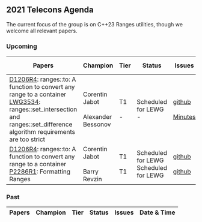## 2021 Telecons Agenda

The current focus of the group is on C++23 Ranges utilities, though we welcome all relevant papers.

### Upcoming

| Papers | Champion | Tier | Status | Issues | Date & Time |
| -      |-         | -    |-       |-       |-            |
| <a href="https://isocpp.org/files/papers/D1206R4.pdf">D1206R4</a>: ranges::to: A function to convert any range to a container <br/><a href="https://cplusplus.github.io/LWG/issue3534">LWG3534</a>: ranges::set_intersection and ranges::set_difference algorithm requirements are too strict| Corentin Jabot <br/><br/>Alexander Bessonov | T1<br/><br/>- | Scheduled for LEWG <br/>-| <a href="http://wg21.link/P1206/github">github</a><br/><br/> <a href="https://wiki.edg.com/bin/view/Wg21telecons2021/LWG3534#2021-06-01">Minutes</a> | 06-14<br/> 09:30 Pacific|
| <a href="https://isocpp.org/files/papers/D1206R4.pdf">D1206R4</a>: ranges::to: A function to convert any range to a container <br/><a href="https://wg21.link/P2286">P2286R1</a>: Formatting Ranges | Corentin Jabot <br/><br/> Barry Revzin | T1<br/><br/>T1 | Scheduled for LEWG <br/>Scheduled for LEWG | <a href="http://wg21.link/P1206/github">github</a><br/><br/> <a href="http://wg21.link/2286/github">github</a> | 07-12<br/> 09:30 Pacific|


### Past

| Papers | Champion | Tier | Status | Issues | Date & Time |
| -      |-         | -    |-       |-       |-            |
